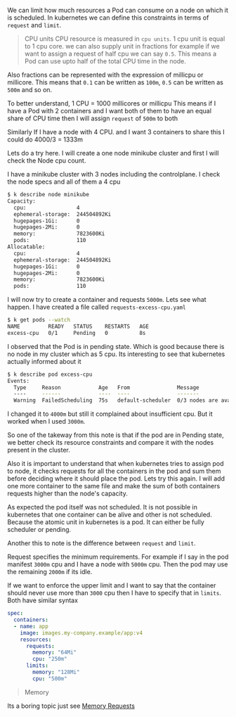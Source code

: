 We can limit how much resources a Pod can consume on a node on which it is scheduled. In kubernetes we can define this constraints in terms of `request` and `limit`.

> CPU units
CPU resource is measured in `cpu units`. 1 cpu unit is equal to 1 cpu core. we can also supply unit in fractions for example if we want to assign a request of half cpu we can say `0.5`. This means a Pod can use upto half of the total CPU time in the node. 

Also fractions can be represented with the expression of millicpu or millicore. This means that `0.1` can be written as `100m`, `0.5` can be written as `500m` and so on.

To better understand, 1 CPU = 1000 millicores or millicpu
This means if I have a Pod with 2 containers and I want both of them to have an equal share of CPU time then I will assign `request` of `500m` to both

Similarly If I have a node with 4 CPU. and I want 3 containers to share this I could do 4000/3 = 1333m

Lets do a try here. I will create a one node minikube cluster and first I will check the Node cpu count.

I have a minikube cluster with 3 nodes including the controlplane. I check the node specs and all of them a 4 cpu 

```bash
$ k describe node minikube
Capacity:
  cpu:                4
  ephemeral-storage:  244504892Ki
  hugepages-1Gi:      0
  hugepages-2Mi:      0
  memory:             7823600Ki
  pods:               110
Allocatable:
  cpu:                4
  ephemeral-storage:  244504892Ki
  hugepages-1Gi:      0
  hugepages-2Mi:      0
  memory:             7823600Ki
  pods:               110
```

I will now try to create a container and requests `5000m`. Lets see what happen. I have created a file called `requests-excess-cpu.yaml`

```bash
$ k get pods --watch
NAME         READY   STATUS    RESTARTS   AGE
excess-cpu   0/1     Pending   0          8s
```

I observed that the Pod is in pending state. Which is good because there is no node in my cluster which as 5 cpu. Its interesting to see that kubernetes actually informed about it

```bash
$ k describe pod excess-cpu
Events:
  Type     Reason            Age   From               Message
  ----     ------            ----  ----               -------
  Warning  FailedScheduling  75s   default-scheduler  0/3 nodes are available: 3 Insufficient cpu. preemption: 0/3 nodes are available: 3 No preemption victims found for incoming pod..
```
I changed it to `4000m` but still it complained about insufficient cpu. But it worked when I used `3000m`. 

So one of the takeway from this note is that if the pod are in Pending state, we better check its resource constraints and compare it with the nodes present in the cluster.

Also it is important to understand that when kubernetes tries to assign pod to node, it checks requests for all the containers in the pod and sum them before deciding where it should place the pod. Lets try this again. I will add one more container to the same file and make the sum of both containers requests higher than the node's capacity.

As expected the pod itself was not scheduled. It is not possible in kubernetes that one container can be alive and other is not scheduled. Because the atomic unit in kubernetes is a pod. It can either be fully scheduler or pending.

Another this to note is the difference between `request` and `limit`.

Request specifies the minimum requirements. For example if I say in the pod manifest `3000m` cpu and I have a node with `5000m` cpu. Then the pod may use the remaining `2000m` if its idle. 

If we want to enforce the upper limit and I want to say that the container should never use more than `3000` cpu then I have to specify that in `limits`. Both have similar syntax

```yaml
spec:
  containers:
  - name: app
    image: images.my-company.example/app:v4
    resources:
      requests:
        memory: "64Mi"
        cpu: "250m"
      limits:
        memory: "128Mi"
        cpu: "500m"
```

> Memory

Its a boring topic just see [Memory Requests](https://kubernetes.io/docs/concepts/configuration/manage-resources-containers/#meaning-of-memory)